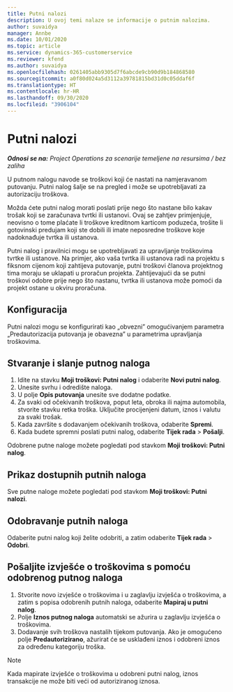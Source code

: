 ```yaml
---
title: Putni nalozi
description: U ovoj temi nalaze se informacije o putnim nalozima.
author: suvaidya
manager: Annbe
ms.date: 10/01/2020
ms.topic: article
ms.service: dynamics-365-customerservice
ms.reviewer: kfend
ms.author: suvaidya
ms.openlocfilehash: 0261405abb9305d7f6abcde9cb90d9b184868580
ms.sourcegitcommit: a0f80d024a5d3112a39781815bd31d0c05ddaf6f
ms.translationtype: HT
ms.contentlocale: hr-HR
ms.lasthandoff: 09/30/2020
ms.locfileid: "3906104"
---
```

# <a name="travel-requisitions"></a>Putni nalozi

_**Odnosi se na:** Project Operations za scenarije temeljene na resursima / bez zaliha_

U putnom nalogu navode se troškovi koji će nastati na namjeravanom putovanju. Putni nalog šalje se na pregled i može se upotrebljavati za autorizaciju troškova.

Možda ćete putni nalog morati poslati prije nego što nastane bilo kakav trošak koji se zaračunava tvrtki ili ustanovi. Ovaj se zahtjev primjenjuje, neovisno o tome plaćate li troškove kreditnom karticom poduzeća, trošite li gotovinski predujam koji ste dobili ili imate neposredne troškove koje nadoknađuje tvrtka ili ustanova.

Putni nalog i pravilnici mogu se upotrebljavati za upravljanje troškovima tvrtke ili ustanove. Na primjer, ako vaša tvrtka ili ustanova radi na projektu s fiksnom cijenom koji zahtijeva putovanje, putni troškovi članova projektnog tima moraju se uklapati u proračun projekta. Zahtijevajući da se putni troškovi odobre prije nego što nastanu, tvrtka ili ustanova može pomoći da projekt ostane u okviru proračuna.

## <a name="configuration"></a>Konfiguracija 

Putni nalozi mogu se konfigurirati kao „obvezni” omogućivanjem parametra „Predautorizacija putovanja je obavezna” u parametrima upravljanja troškovima. 

## <a name="create-and-submit-a-travel-requisition"></a>Stvaranje i slanje putnog naloga

1. Idite na stavku **Moji troškovi: Putni nalog** i odaberite **Novi putni nalog**.
2. Unesite svrhu i odredište naloga.
3. U polje **Opis putovanja** unesite sve dodatne podatke. 
4. Za svaki od očekivanih troškova, poput leta, obroka ili najma automobila, stvorite stavku retka troška. Uključite procijenjeni datum, iznos i valutu za svaki trošak. 
5. Kada završite s dodavanjem očekivanih troškova, odaberite **Spremi**.
6. Kada budete spremni poslati putni nalog, odaberite **Tijek rada** > **Pošalji**.

Odobrene putne naloge možete pogledati pod stavkom **Moji troškovi: Putni nalog**. 

## <a name="view-available-travel-requisitions"></a>Prikaz dostupnih putnih naloga

Sve putne naloge možete pogledati pod stavkom **Moji troškovi: Putni nalozi**.

## <a name="approve-travel-requisitions"></a>Odobravanje putnih naloga

Odaberite putni nalog koji želite odobriti, a zatim odaberite **Tijek rada** > **Odobri**.  

## <a name="submit-an-expense-report-using-your-approved-travel-requisition"></a>Pošaljite izvješće o troškovima s pomoću odobrenog putnog naloga

1. Stvorite novo izvješće o troškovima i u zaglavlju izvješća o troškovima, a zatim s popisa odobrenih putnih naloga, odaberite **Mapiraj u putni nalog**.
2. Polje **Iznos putnog naloga** automatski se ažurira u zaglavlju izvješća o troškovima.
3. Dodavanje svih troškova nastalih tijekom putovanja. Ako je omogućeno polje **Predautorizirano**, ažurirat će se usklađeni iznos i odobreni iznos za određenu kategoriju troška.

> [!NOTE]
> Kada mapirate izvješće o troškovima u odobreni putni nalog, iznos transakcije ne može biti veći od autoriziranog iznosa. 
